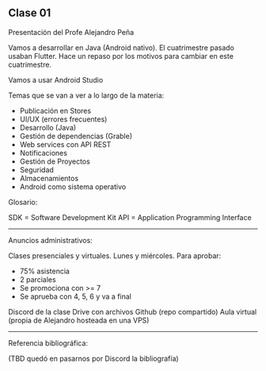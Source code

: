 ## Clase 01

Presentación del Profe Alejandro Peña

Vamos a desarrollar en Java (Android nativo). El cuatrimestre pasado usaban Flutter. Hace un repaso por los motivos para cambiar en este cuatrimestre.

Vamos a usar Android Studio

Temas que se van a ver a lo largo de la materia:

- Publicación en Stores
- UI/UX (errores frecuentes)
- Desarrollo (Java)
- Gestión de dependencias (Grable)
- Web services con API REST
- Notificaciones
- Gestión de Proyectos
- Seguridad
- Almacenamientos
- Android como sistema operativo

Glosario:

SDK = Software Development Kit
API = Application Programming Interface

---

Anuncios administrativos:

Clases presenciales y virtuales. Lunes y miércoles.
Para aprobar:

- 75% asistencia
- 2 parciales
- Se promociona con >= 7
- Se aprueba con 4, 5, 6 y va a final

Discord de la clase
Drive con archivos
Github (repo compartido)
Aula virtual (propia de Alejandro hosteada en una VPS)

---

Referencia bibliográfica:

(TBD quedó en pasarnos por Discord la bibliografía)
